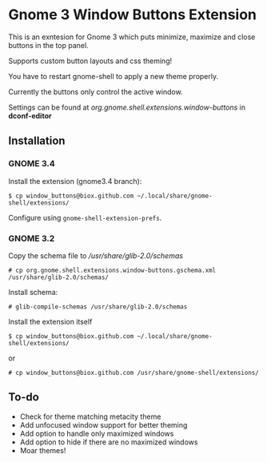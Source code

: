 Gnome 3 Window Buttons Extension
================================

This is an exntesion for Gnome 3 which puts minimize, maximize and close buttons in the top panel.

Supports custom button layouts and css theming!

You have to restart gnome-shell to apply a new theme properly.

Currently the buttons only control the active window.

Settings can be found at _org.gnome.shell.extensions.window-buttons_ in **dconf-editor**

Installation
------------

### GNOME 3.4
Install the extension (gnome3.4 branch):

	$ cp window_buttons@biox.github.com ~/.local/share/gnome-shell/extensions/

Configure using `gnome-shell-extension-prefs`.

### GNOME 3.2

Copy the schema file to _/usr/share/glib-2.0/schemas_

	# cp org.gnome.shell.extensions.window-buttons.gschema.xml /usr/share/glib-2.0/schemas/

Install schema:

	# glib-compile-schemas /usr/share/glib-2.0/schemas

Install the extension itself

	$ cp window_buttons@biox.github.com ~/.local/share/gnome-shell/extensions/

or

	# cp window_buttons@biox.github.com /usr/share/gnome-shell/extensions/

To-do
-----

- Check for theme matching metacity theme
- Add unfocused window support for better theming
- Add option to handle only maximized windows
- Add option to hide if there are no maximized windows
- Moar themes!
